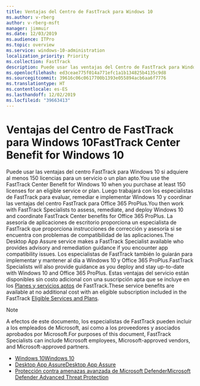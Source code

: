 ```yaml
---
title: Ventajas del Centro de FastTrack para Windows 10
ms.author: v-rberg
author: v-rberg-msft
manager: jimmuir
ms.date: 12/03/2019
ms.audience: ITPro
ms.topic: overview
ms.service: windows-10-administration
localization_priority: Priority
ms.collection: FastTrack
description: Puede usar las ventajas del Centro de FastTrack para Windows 10 si adquiere *al menos* 150 licencias para un plan o un servicio elegible.
ms.openlocfilehash: ed3ceae775f014a771efc1a1b134825b4135c9d8
ms.sourcegitcommit: 39616c06c0617700b1393e055894acb6aa6f7776
ms.translationtype: HT
ms.contentlocale: es-ES
ms.lasthandoff: 12/02/2019
ms.locfileid: "39663413"
---
```

# <a name="fasttrack-center-benefit-for-windows-10"></a><span data-ttu-id="470fd-103">Ventajas del Centro de FastTrack para Windows 10</span><span class="sxs-lookup"><span data-stu-id="470fd-103">FastTrack Center Benefit for Windows 10</span></span>

<span data-ttu-id="470fd-104">Puede usar las ventajas del centro FastTrack para Windows 10 si adquiere al menos 150 licencias para un servicio o un plan apto.</span><span class="sxs-lookup"><span data-stu-id="470fd-104">You use the FastTrack Center Benefit for Windows 10 when you purchase at least 150 licenses for an eligible service or plan.</span></span> <span data-ttu-id="470fd-105">Luego trabajará con los especialistas de FastTrack para evaluar, remediar e implementar Windows 10 y coordinar las ventajas del centro FastTrack para Office 365 ProPlus.</span><span class="sxs-lookup"><span data-stu-id="470fd-105">You then work with FastTrack Specialists to assess, remediate, and deploy Windows 10 and coordinate FastTrack Center benefits for Office 365 ProPlus.</span></span> <span data-ttu-id="470fd-106">La asesoría de aplicaciones de escritorio proporciona un especialista de FastTrack que proporciona instrucciones de corrección y asesoría si se encuentra con problemas de compatibilidad de las aplicaciones.</span><span class="sxs-lookup"><span data-stu-id="470fd-106">The Desktop App Assure service makes a FastTrack Specialist available who provides advisory and remediation guidance if you encounter app compatibility issues.</span></span>  <span data-ttu-id="470fd-107">Los especialistas de FastTrack también lo guiarán para implementar y mantener al día a Windows 10 y Office 365 ProPlus.</span><span class="sxs-lookup"><span data-stu-id="470fd-107">FastTrack Specialists will also provide guidance as you deploy and stay up-to-date with Windows 10 and Office 365 ProPlus.</span></span> <span data-ttu-id="470fd-108">Estas ventajas del servicio están disponibles sin costo adicional con una suscripción apta que se incluye en los [Planes y servicios aptos](M365-eligible-services-and-plans.md) de FastTrack.</span><span class="sxs-lookup"><span data-stu-id="470fd-108">These service benefits are available at no additional cost with an eligible subscription included in the FastTrack [Eligible Services and Plans](M365-eligible-services-and-plans.md).</span></span>
  
> [!NOTE]
> <span data-ttu-id="470fd-109">A efectos de este documento, los especialistas de FastTrack pueden incluir a los empleados de Microsoft, así como a los proveedores y asociados aprobados por Microsoft.</span><span class="sxs-lookup"><span data-stu-id="470fd-109">For purposes of this document, FastTrack Specialists can include Microsoft employees, Microsoft-approved vendors, and Microsoft-approved partners.</span></span> 
    
- [<span data-ttu-id="470fd-110">Windows 10</span><span class="sxs-lookup"><span data-stu-id="470fd-110">Windows 10</span></span>](Win-10-windows-10.md)
- [<span data-ttu-id="470fd-111">Desktop App Assure</span><span class="sxs-lookup"><span data-stu-id="470fd-111">Desktop App Assure</span></span>](Win-10-desktop-app-assure.md)
- [<span data-ttu-id="470fd-112">Protección contra amenazas avanzada de Microsoft Defender</span><span class="sxs-lookup"><span data-stu-id="470fd-112">Microsoft Defender Advanced Threat Protection</span></span>](Win-10-microsoft-defender-atp.md)
  

  

 